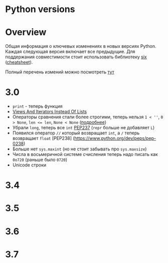 # Python versions

# Overview
Общая информация о ключевых изменениях в новых версиях Python.
Каждая следующая версия включает все предыдущие.
Для поддержания совместимости стоит использовать библиотеку [six](/python/libraries/six) ([cheatsheet](/python/libraries/six/cheatsheet)). 

Полный перечень измений можно посмотреть [тут](https://docs.python.org/release/3.7.3/whatsnew/index.html)

# 3.0
* `print` - теперь функция
* [Views And Iterators Instead Of Lists](https://docs.python.org/release/3.7.3/whatsnew/3.0.html#views-and-iterators-instead-of-lists)
* Операторы сравнения стали более строгими, теперь нельзя `1 < ''`, `0 > None`, `len <= len`, `None < None` ([подробнее](https://docs.python.org/release/3.7.3/whatsnew/3.0.html#ordering-comparisons))
* Убрали `long`, теперь все `int` [PEP237](https://www.python.org/dev/peps/pep-0237) (`repr` больше не добавляет `L`)
* Появился оператор `//` который возвращает `int`, а `/` теперь возвращает `float` [PEP238] (https://www.python.org/dev/peps/pep-0238)
* Больше нет `sys.maxint` (но не стоит забывать про `sys.maxsize`)
* Числа в восьмеричной системе счисления теперь надо писать как `0o720` (раньше было `0720`)
* Unicode строки

# 3.4

# 3.5
# 3.6
# 3.7
